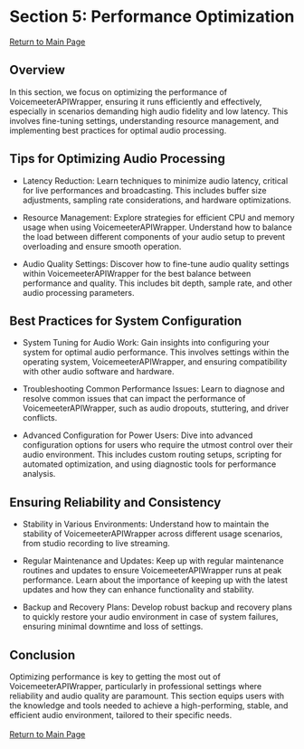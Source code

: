 # Section 5: Performance Optimization
[Return to Main Page](Advanced_Topics.md)
## Overview
In this section, we focus on optimizing the performance of VoicemeeterAPIWrapper, ensuring it runs efficiently and effectively, especially in scenarios demanding high audio fidelity and low latency. This involves fine-tuning settings, understanding resource management, and implementing best practices for optimal audio processing.

## Tips for Optimizing Audio Processing
- Latency Reduction: Learn techniques to minimize audio latency, critical for live performances and broadcasting. This includes buffer size adjustments, sampling rate considerations, and hardware optimizations.

- Resource Management: Explore strategies for efficient CPU and memory usage when using VoicemeeterAPIWrapper. Understand how to balance the load between different components of your audio setup to prevent overloading and ensure smooth operation.

- Audio Quality Settings: Discover how to fine-tune audio quality settings within VoicemeeterAPIWrapper for the best balance between performance and quality. This includes bit depth, sample rate, and other audio processing parameters.

## Best Practices for System Configuration
- System Tuning for Audio Work: Gain insights into configuring your system for optimal audio performance. This involves settings within the operating system, VoicemeeterAPIWrapper, and ensuring compatibility with other audio software and hardware.

- Troubleshooting Common Performance Issues: Learn to diagnose and resolve common issues that can impact the performance of VoicemeeterAPIWrapper, such as audio dropouts, stuttering, and driver conflicts.

- Advanced Configuration for Power Users: Dive into advanced configuration options for users who require the utmost control over their audio environment. This includes custom routing setups, scripting for automated optimization, and using diagnostic tools for performance analysis.

## Ensuring Reliability and Consistency
- Stability in Various Environments: Understand how to maintain the stability of VoicemeeterAPIWrapper across different usage scenarios, from studio recording to live streaming.

- Regular Maintenance and Updates: Keep up with regular maintenance routines and updates to ensure VoicemeeterAPIWrapper runs at peak performance. Learn about the importance of keeping up with the latest updates and how they can enhance functionality and stability.

- Backup and Recovery Plans: Develop robust backup and recovery plans to quickly restore your audio environment in case of system failures, ensuring minimal downtime and loss of settings.

## Conclusion
Optimizing performance is key to getting the most out of VoicemeeterAPIWrapper, particularly in professional settings where reliability and audio quality are paramount. This section equips users with the knowledge and tools needed to achieve a high-performing, stable, and efficient audio environment, tailored to their specific needs.<br><br>
[Return to Main Page](Advanced_Topics.md)

